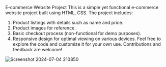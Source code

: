 E-commerce Website Project
This is a simple yet functional e-commerce website project built using HTML, CSS. The project includes:

1. Product listings with details such as name and price.
2. Product images for reference.
3. Basic checkout process (non-functional for demo purposes).
4. Responsive design for optimal viewing on various devices.
Feel free to explore the code and customize it for your own use. Contributions and feedback are welcome!

![Screenshot 2024-07-04 210850](https://github.com/ChandruS-03/E-Commerce-Webpage/assets/146056254/251cd23c-f354-4414-bb7d-620f6111bd76)
